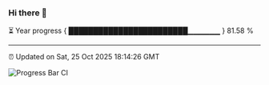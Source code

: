 ### Hi there 👋

⏳ Year progress { ████████████████████████▁▁▁▁▁▁ } 81.58 %

---

⏰ Updated on Sat, 25 Oct 2025 18:14:26 GMT

![Progress Bar CI](https://github.com/Shyam-Makwana/GitHub-Actions-Demo/workflows/Progress%20Bar%20CI/badge.svg)
